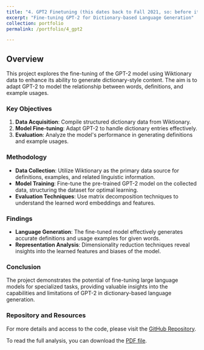 ```yaml
---
title: "4. GPT2 Finetuning (this dates back to Fall 2021, so: before it became cool essentially)"
excerpt: "Fine-tuning GPT-2 for Dictionary-based Language Generation"
collection: portfolio
permalink: /portfolio/4_gpt2

---
```



## Overview

This project explores the fine-tuning of the GPT-2 model using Wiktionary data to enhance its ability to generate dictionary-style content. The aim is to adapt GPT-2 to model the relationship between words, definitions, and example usages.

### Key Objectives

1. **Data Acquisition**: Compile structured dictionary data from Wiktionary.
2. **Model Fine-tuning**: Adapt GPT-2 to handle dictionary entries effectively.
3. **Evaluation**: Analyze the model's performance in generating definitions and example usages.

### Methodology

- **Data Collection**: Utilize Wiktionary as the primary data source for definitions, examples, and related linguistic information.
- **Model Training**: Fine-tune the pre-trained GPT-2 model on the collected data, structuring the dataset for optimal learning.
- **Evaluation Techniques**: Use matrix decomposition techniques to understand the learned word embeddings and features.

### Findings

- **Language Generation**: The fine-tuned model effectively generates accurate definitions and usage examples for given words.
- **Representation Analysis**: Dimensionality reduction techniques reveal insights into the learned features and biases of the model.

### Conclusion

The project demonstrates the potential of fine-tuning large language models for specialized tasks, providing valuable insights into the capabilities and limitations of GPT-2 in dictionary-based language generation.

### Repository and Resources

For more details and access to the code, please visit the [GitHub Repository](https://github.com/AM205-NLP-project/NLP-project).

To read the full analysis, you can download the [PDF file](/files/GPT2_finetuned.pdf).


